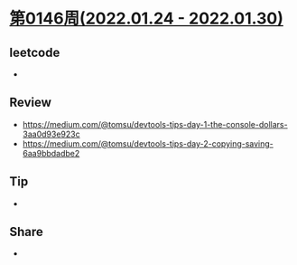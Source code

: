# [第0146周(2022.01.24 - 2022.01.30)](https://github.com/vjudge/ARTS/blob/master/2022/第0146周.md)

## leetcode
*


## Review
* https://medium.com/@tomsu/devtools-tips-day-1-the-console-dollars-3aa0d93e923c
* https://medium.com/@tomsu/devtools-tips-day-2-copying-saving-6aa9bbdadbe2


## Tip
*


## Share
*
